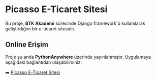 # Picasso E-Ticaret Sitesi

Bu proje, **BTK Akademi** sürecinde Django framework'ü kullanılarak geliştirdiğim bir e-ticaret sitesidir. 

## Online Erişim

Proje şu anda **PythonAnywhere** üzerinde yayınlanmıştır. Uygulamaya aşağıdaki bağlantıdan ulaşabilirsiniz:

➡️ [Picasso E-Ticaret Sitesi](https://yaren23.pythonanywhere.com)
